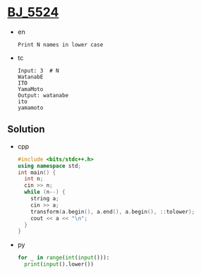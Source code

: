# [BJ_5524](https://acmicpc.net/problem/5524)

* en

  ```en
  Print N names in lower case
  ```

* tc

  ```tc
  Input: 3  # N
  WatanabE
  ITO
  YamaMoto
  Output: watanabe
  ito
  yamamoto
  ```

## Solution

* cpp

  ```cpp
  #include <bits/stdc++.h>
  using namespace std;
  int main() {
    int n;
    cin >> n;
    while (n--) {
      string a;
      cin >> a;
      transform(a.begin(), a.end(), a.begin(), ::tolower);
      cout << a << "\n";
    }
  }
  ```

* py

  ```py
  for _ in range(int(input())):
    print(input().lower())
  ```
